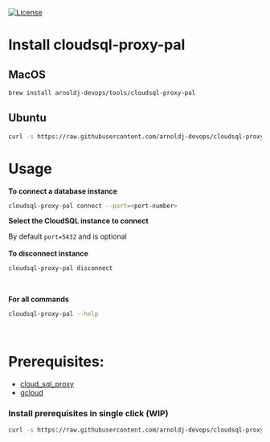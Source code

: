 [![License](https://img.shields.io/packagist/l/phplicengine/bitly)](https://packagist.org/packages/phplicengine/bitly)

# Install cloudsql-proxy-pal

## MacOS

```bash
brew install arnoldj-devops/tools/cloudsql-proxy-pal
```

## Ubuntu

```bash
curl -s https://raw.githubusercontent.com/arnoldj-devops/cloudsql-proxy-pal/master/scripts/install.sh | bash
```

# Usage

**To connect a database instance** <br />

```bash
cloudsql-proxy-pal connect --port=<port-number>
```

**Select the CloudSQL instance to connect**

By default `port=5432` and is optional <br />
<br />
**To disconnect instance** <br />

```bash
cloudsql-proxy-pal disconnect
```

<br />

**For all commands** <br />

```bash
cloudsql-proxy-pal --help
```

 <br />

# Prerequisites:

- [cloud_sql_proxy](https://keyvalue.atlassian.net/wiki/spaces/TECH/pages/263782429/Cloud+SQL+connect+with+SQL+Proxy)
- [gcloud](https://cloud.google.com/sdk/docs/install)

### Install prerequisites in single click (WIP)

```bash
curl -s https://raw.githubusercontent.com/arnoldj-devops/cloudsql-proxy-pal/master/scripts/install_prerequisites.sh | bash
```
